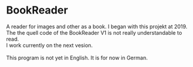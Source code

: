 # BookReader
A reader for images and other as a book.
I began with this projekt at 2019.<br>
The the quell code of the BookReader V1 is not really understandable to read.<br>
I work currently on the next vesion. <br><br>
This program is not yet in English. It is for now in German.
